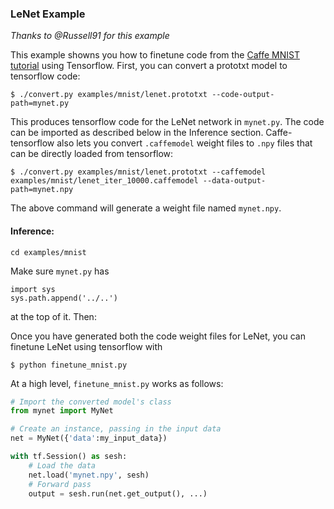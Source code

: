 ### LeNet Example

_Thanks to @Russell91 for this example_

This example showns you how to finetune code from the [Caffe MNIST tutorial](http://caffe.berkeleyvision.org/gathered/examples/mnist.html) using Tensorflow.
First, you can convert a prototxt model to tensorflow code:

    $ ./convert.py examples/mnist/lenet.prototxt --code-output-path=mynet.py

This produces tensorflow code for the LeNet network in `mynet.py`. The code can be imported as described below in the Inference section. Caffe-tensorflow also lets you convert `.caffemodel` weight files to `.npy` files that can be directly loaded from tensorflow:

    $ ./convert.py examples/mnist/lenet.prototxt --caffemodel examples/mnist/lenet_iter_10000.caffemodel --data-output-path=mynet.npy

The above command will generate a weight file named `mynet.npy`.

#### Inference:

`cd examples/mnist`

Make sure `mynet.py` has 

```
import sys
sys.path.append('../..')
```

at the top of it. Then:

Once you have generated both the code weight files for LeNet, you can finetune LeNet using tensorflow with

    $ python finetune_mnist.py

At a high level, `finetune_mnist.py` works as follows:

```python
# Import the converted model's class
from mynet import MyNet

# Create an instance, passing in the input data
net = MyNet({'data':my_input_data})

with tf.Session() as sesh:
    # Load the data
    net.load('mynet.npy', sesh)
    # Forward pass
    output = sesh.run(net.get_output(), ...)
```
